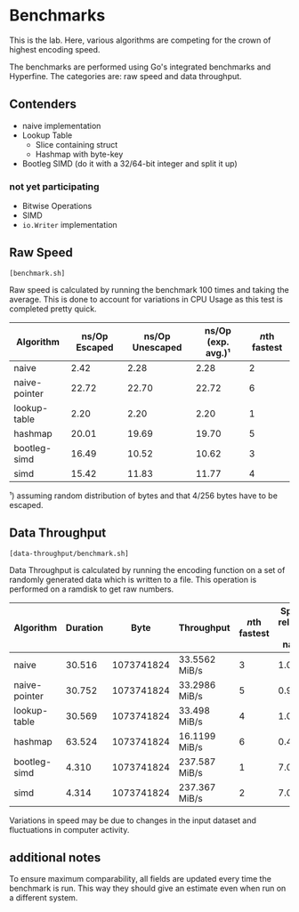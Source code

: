 # Benchmarks

This is the lab. Here, various algorithms are competing for the crown of highest
encoding speed.

The benchmarks are performed using Go's integrated benchmarks and Hyperfine. The
categories are: raw speed and data throughput.

## Contenders

- naive implementation
- Lookup Table
	- Slice containing struct
	- Hashmap with byte-key
- Bootleg SIMD (do it with a 32/64-bit integer and split it up)

### not yet participating

- Bitwise Operations
- SIMD
- `io.Writer` implementation

## Raw Speed

`[benchmark.sh]` 

Raw speed is calculated by running the benchmark 100 times and taking the 
average. This is done to account for variations in CPU Usage as this test is
completed pretty quick.

| Algorithm     | ns/Op Escaped | ns/Op Unescaped | ns/Op (exp. avg.)¹ | *n*th fastest |
|---------------|---------------|-----------------|--------------------|---------------|
| naive         | 2.42          | 2.28            | 2.28               | 2             |
| naive-pointer | 22.72         | 22.70           | 22.72              | 6             |
| lookup-table  | 2.20          | 2.20            | 2.20               | 1             |
| hashmap       | 20.01         | 19.69           | 19.70              | 5             |
| bootleg-simd  | 16.49         | 10.52           | 10.62              | 3             |
| simd          | 15.42         | 11.83           | 11.77              | 4             |

¹) assuming random distribution of bytes and that 4/256 bytes have to be escaped.

## Data Throughput

`[data-throughput/benchmark.sh]`

Data Throughput is calculated by running the encoding function on a set of
randomly generated data which is written to a file. This operation is performed
on a ramdisk to get raw numbers.

| Algorithm     | Duration | Byte       | Throughput    | *n*th fastest | Speed relative to naive |
|---------------|----------|------------|---------------|---------------|-------------------------|
| naive         |  30.516  | 1073741824 | 33.5562 MiB/s | 3             | 1.00                    |
| naive-pointer |  30.752  | 1073741824 | 33.2986 MiB/s | 5             | 0.99                    |
| lookup-table  |  30.569  | 1073741824 |  33.498 MiB/s | 4             | 1.00                    |
| hashmap       |  63.524  | 1073741824 | 16.1199 MiB/s | 6             | 0.48                    |
| bootleg-simd  |   4.310  | 1073741824 | 237.587 MiB/s | 1             | 7.08                    |
| simd          |   4.314  | 1073741824 | 237.367 MiB/s | 2             | 7.07                    |

<!--
No idea why SIMD changes from coming out almost last to placing first. I'm not
complaining, but I am confused.
-->

Variations in speed may be due to changes in the input dataset and fluctuations
in computer activity.

## additional notes

To ensure maximum comparability, all fields are updated every time the benchmark
is run. This way they should give an estimate even when run on a different
system.
